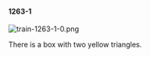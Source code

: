 #### 1263-1
![train-1263-1-0.png](https://github.com/lil-lab/nlvr/raw/master/nlvr/train/images/78/train-1263-1-0.png "train-1263-1-0.png")

There is a box with two yellow triangles.